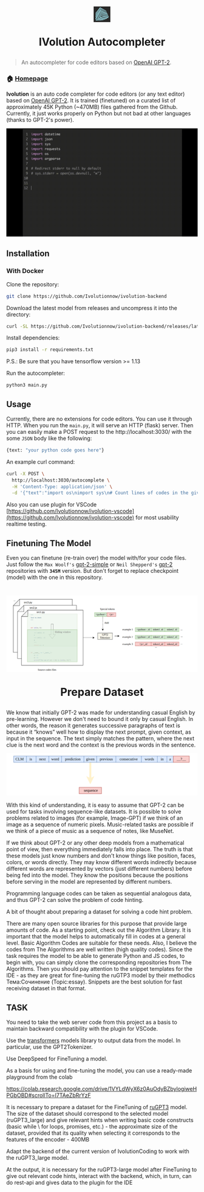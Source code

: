 <h1 align="center"><img src="img/logo.png" alt="IVolution Autocompleter"/><p>IVolution Autocompleter</p></h1>

> An autocompleter for code editors based on [OpenAI GPT-2](https://github.com/openai/gpt-2).

### 🏠 [Homepage](https://ivolution.ai/)

**Ivolution** is an auto code completer for code editors (or any text editor) based on [OpenAI GPT-2](https://github.com/openai/gpt-2). It is trained (finetuned) on a curated list of approximately 45K Python (~470MB) files gathered from the Github. Currently, it just works properly on Python but not bad at other languages (thanks to GPT-2's power).

![Ivolution demo GIF](img/python1.gif)

## Installation

### With Docker

Clone the repository:

```sh
git clone https://github.com/Ivolutionnow/ivolution-backend
```

Download the latest model from releases and uncompress it into the directory:

```sh
curl -SL https://github.com/Ivolutionnow/ivolution-backend/releases/latest/download/model.tar.xz | tar -xJC ./ivolutioncoding

```

Install dependencies:

```sh
pip3 install -r requirements.txt
```

P.S.: Be sure that you have tensorflow version >= 1.13

Run the autocompleter:

```sh
python3 main.py
```

## Usage

Currently, there are no extensions for code editors. You can use it through HTTP. When you run the `main.py`, it will serve an HTTP (flask) server. Then you can easily make a POST request to the http://localhost:3030/ with the some `JSON` body like the following:

```sh
{text: "your python code goes here"}
```

An example curl command:

```sh
curl -X POST \
  http://localhost:3030/autocomplete \
  -H 'Content-Type: application/json' \
  -d '{"text":"import os\nimport sys\n# Count lines of codes in the given directory, separated by file extension.\ndef main(directory):\n  line_count = {}\n  for filename in os.listdir(directory):\n    _, ext = os.path.splitext(filename)\n    if ext not"}'
```

Also you can use plugin for VSCode [https://github.com/Ivolutionnow/ivolution-vscode](https://github.com/Ivolutionnow/ivolution-vscode) for most usability realtime testing.

## Finetuning The Model

Even you can finetune (re-train over) the model with/for your code files. Just follow the `Max Woolf's` [gpt-2-simple](https://github.com/minimaxir/gpt-2-simple) or `Neil Shepperd's` [gpt-2](https://github.com/nshepperd/gpt-2) repositories with **`345M`** version. But don't forget to replace checkpoint (model) with the one in this repository.

<h1 align="center"><img src="img/finetuning.png"/><p>Prepare Dataset</p></h1>

We know that initially GPT-2 was made for understanding casual English by pre-learning. However we don't need to bound it only by casual English. In other words, the reason it generates successive paragraphs of text is because it “knows” well how to display the next prompt, given context, as input in the sequence. The text simply matches the pattern, where the next clue is the next word and the context is the previous words in the sentence.

<img src="img/casual_language_modeling.png" />

With this kind of understanding, it is easy to assume that GPT-2 can be used for tasks involving sequence-like datasets. It is possible to solve problems related to images (for example, Image-GPT) if we think of an image as a sequence of numeric pixels. Music-related tasks are possible if we think of a piece of music as a sequence of notes, like MuseNet.

If we think about GPT-2 or any other deep models from a mathematical point of view, then everything immediately falls into place. The truth is that these models just know numbers and don't know things like position, faces, colors, or words directly. They may know different words indirectly because different words are represented by vectors (just different numbers) before being fed into the model. They know the positions because the positions before serving in the model are represented by different numbers.

Programming language codes can be taken as sequential analogous data, and thus GPT-2 can solve the problem of code hinting.

A bit of thought about preparing a dataset for solving a code hint problem.

There are many open source libraries for this purpose that provide large amounts of code. As a starting point, check out the Algorithm Library. It is important that the model helps to automatically fill in codes at a general level. Basic Algorithm Codes are suitable for these needs. Also, I believe the codes from The Algorithms are well written (high quality codes). Since the task requires the model to be able to generate Python and JS codes, to begin with, you can simply clone the corresponding repositories from The Algorithms. Then you should pay attention to the snippet templates for the IDE - as they are great for fine-tuning the ruGTP3 model by their methodics Тема:Сочинение (Topic:essay). Snippets are the best solution for fast receiving dataset in that format.

## TASK

You need to take the web server code from this project as a basis to maintain backward compatibility with the plugin for VSCode.

Use the [transformers](https://github.com/huggingface/transformershttps://github.com/huggingface/transformers) models library to output data from the model. In particular, use the GPT2Tokenizer.

Use DeepSpeed for FineTuning a model.

As a basis for using and fine-tuning the model, you can use a ready-made playground from the colab

https://colab.research.google.com/drive/1VYLdWyX6z0AuOdyBZbylogiweHPGbOBD#scrollTo=I7TAeZbRrYzF

It is necessary to prepare a dataset for the FineTuning of [ruGPT3](https://github.com/sberbank-ai/ru-gpts) model. The size of the dataset should correspond to the selected model (ruGPT3_large) and give relevant hints when writing basic code constructs (basic while \ for loops, promises, etc.) - the approximate size of the dataset, provided that its quality when selecting it corresponds to the features of the encoder - 400MB

Adapt the backend of the current version of IvolutionCoding to work with the ruGPT3_large model.

At the output, it is necessary for the ruGPT3-large model after FineTuning to give out relevant code hints, interact with the backend, which, in turn, can do rest-api and gives data to the plugin for the IDE
